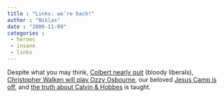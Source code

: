 ```yaml
---
title : "Links: we’re back!"
author : "Niklas"
date : "2006-11-09"
categories : 
 - heroes
 - insane
 - links
---
```


Despite what you may think, [Colbert nearly quit](http://colbertondemand.com/videos/The_Colbert_Report/Colbert_Calls_it_Quits) (bloody liberals), [Christopher Walken will play Ozzy Osbourne](http://film.guardian.co.uk/news/story/0,,1943164,00.html), our beloved [Jesus Camp is off](http://film.guardian.co.uk/news/story/0,,1943156,00.html), and [the truth about Calvin & Hobbes](http://www.youtube.com/watch?v=zA64g3pi97M) is taught.
